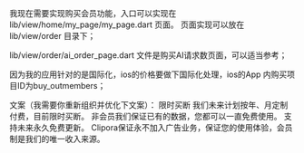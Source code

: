 





我现在需要实现购买会员功能，入口可以实现在 lib/view/home/my_page/my_page.dart 页面。
页面实现可以放在 lib/view/order 目录下；

lib/view/order/ai_order_page.dart 文件是购买AI请求数页面，可以适当参考；

因为我的应用针对的是国际化，ios的价格要做下国际化处理，ios的App 内购买项目ID为buy_outmembers；

文案（我需要你重新组织并优化下文案）：
限时买断
我们未来计划按年、月定制付费，目前限时买断。
非会员我们保证已有的数据，您都可以一直免费使用。
支持未来永久免费更新。
Clipora保证永不加入广告业务，保证您的使用体验，会员制是我们的唯一收入来源。





